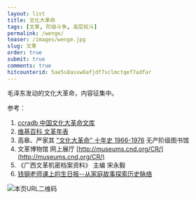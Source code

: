 ```yaml
---
layout: list
title: 文化大革命
tags: [文革, 阶级斗争, 高层权斗]
permalink: /wenge/
teaser: /images/wenge.jpg
slug: 文革
order: true
submit: true
comments: true
hitcounterid: 5ae5s8asxw8afjdf7sclmctqef7adfar
---
```


毛泽东发动的文化大革命，内容征集中。

参考：
1. [ccradb 中国文化大革命文库 ](https://speechfree.github.io/cultural-revolution-database/)
2. [维基百科 文革年表](https://zh.wikipedia.org/zh-hans/%E6%96%87%E5%8C%96%E5%A4%A7%E9%9D%A9%E5%91%BD%E5%B9%B4%E8%A1%A8)
3. 高皋、严家其 ["文化大革命" 十年史 1966-1976](https://library.proletarian.me/download.php?link=books%2Faf4281f8def5b134196ca05cd0b6eb7a.pdf&book=+%E6%96%87%E5%8C%96%E5%A4%A7%E9%9D%A9%E5%91%BD+%E5%8D%81%E5%B9%B4%E5%8F%B2) 无产阶级图书馆
4. 文革博物馆 网上展厅 [http://museums.cnd.org/CR/](http://museums.cnd.org/CR/)
5. 《广西文革机密档案资料》 主编 宋永毅
6. [钱钢老师课上的生日报--从家庭故事探索历史脉络](https://medium.com/birthday-paper)

![本页URL二维码](https://i.imgur.com/SlDl3PO.png)
